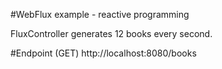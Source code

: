 #WebFlux example - reactive programming

FluxController generates 12 books every second.

#Endpoint (GET)
http://localhost:8080/books